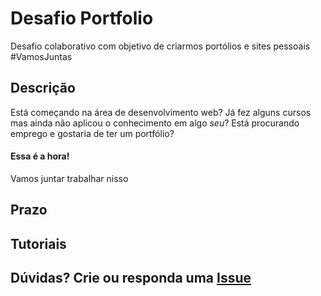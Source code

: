 # Desafio Portfolio
Desafio colaborativo com objetivo de criarmos portólios e sites pessoais #VamosJuntas

## Descrição

Está começando na área de desenvolvimento web? Já fez alguns cursos mas ainda não aplicou o conhecimento em
algo *seu*? Está procurando emprego e gostaria de ter um portfólio? 
#### Essa é a hora!

Vamos juntar trabalhar nisso

## Prazo

## Tutoriais

## Dúvidas? Crie ou responda uma [Issue](https://github.com/ElasProgramam/DesafioPortfolio/issues) 
